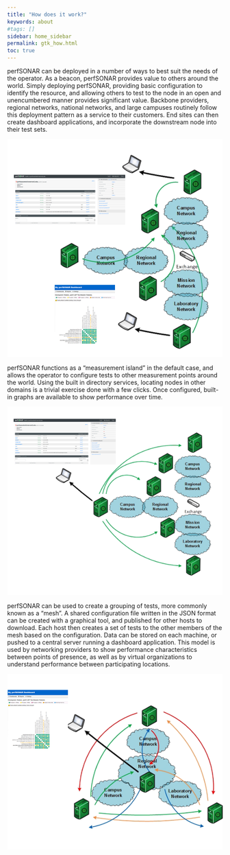 ```yaml
---
title: "How does it work?"
keywords: about
#tags: []
sidebar: home_sidebar
permalink: gtk_how.html
toc: true
---
```


perfSONAR can be deployed in a number of ways to best suit the needs
of the operator.  As a beacon, perfSONAR provides value to others
around the world.  Simply deploying perfSONAR, providing basic
configuration to identify the resource, and allowing others to test to
the node in an open and unencumbered manner provides significant
value.  Backbone providers, regional networks, national networks, and
large campuses routinely follow this deployment pattern as a service
to their customers.  End sites can then create dashboard applications,
and incorporate the downstream node into their test sets.

![](images/gtk/how/how1.png)


perfSONAR functions as a “measurement island” in the default case, and
allows the operator to configure tests to other measurement points
around the world.  Using the built in directory services, locating
nodes in other domains is a trivial exercise done with a few clicks.
Once configured, built-in graphs are available to show performance
over time.

![](images/gtk/how/how2.png)


perfSONAR can be used to create a grouping of tests, more commonly
known as a “mesh”.  A shared configuration file written in the JSON
format can be created with a graphical tool, and published for other
hosts to download.  Each host then creates a set of tests to the other
members of the mesh based on the configuration.  Data can be stored on
each machine, or pushed to a central server running a dashboard
application.  This model is used by networking providers to show
performance characteristics between points of presence, as well as by
virtual organizations to understand performance between participating
locations.

![](images/gtk/how/how3.png)
